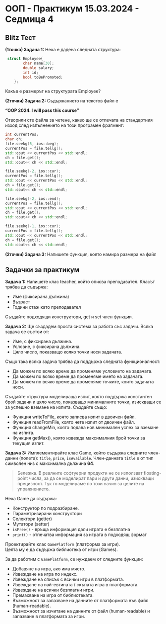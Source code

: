 # OOП - Практикум 15.03.2024 - Седмица 4

## Blitz Тест

**(1точка) Задача 1:**  Нека е дадена следната структура: 

```cpp
 struct Employee{
        char name[30];
        double salary; 
        int id;
        bool toBePromoted;
    };
```


Какъв е размерът на структурата Employee?

**(2точки) Задача 2:**  Съдържанието на текстов файл е  

**“OOP 2024. I will pass this course”** 

Отворили сте файла за четене, какво ще се отпечата на стандартния изход след изпълнението на този програмен фрагмент: 

```cpp
int currentPos;
char ch; 
file.seekg(5, ios::beg);
currentPos = file.tellg();
std::cout << currentPos << std::endl;
ch = file.get();
std::cout<< ch << std::endl;

file.seekg(-2, ios::cur);
currentPos = file.tellg();
std::cout << currentPos << std::endl;
ch = file.get();
std::cout<< ch << std::endl;

file.seekg(-2, ios::end);
currentPos = file.tellg();
std::cout << currentPos << std::endl;
ch = file.get();
std::cout<< ch << std::endl;

file.seekg(-1, ios::cur);
currentPos = file.tellg();
std::cout << currentPos << std::endl;
ch = file.get();
std::cout<< ch << std::endl;
```
**(2точки) Задача 3:** Напишете функция, която намира размера на файл

## Задачки за практикум


**Задача 1:**
Напишете клас teacher, който описва преподавател. Класът трябва да съдържа:
- Име (фиксирана дължина)
- Възраст
- Години стаж като преподавател

Създайте подходящи конструктори, get и set член функции. <br />

**Задача 2:**
Ще създадем проста система за работа със задачи. Всяка задача се състои от:
- Име, с фиксирана дължина.
- Условие, с фиксирана дължина.
- Цяло число, показващо колко точки носи задачата.

Също така всяка задача трябва да поддържа следната функционалност:
- Да можем по всяко време да променяме условието на задачата.
- Да можем по всяко време да променяме името на задачата.
- Да можем по всяко време да променяме точките, които задачата носи.

Създайте структура моделираща изпит, която поддържа константен брой задачи
и цяло число, показващо минималните точки, изискващи се за успешно вземане на
изпита. Създайте също:
- Функция writeToFile, която записва изпит в двоичен файл.
- Функция readFromFile, която чете изпит от двоичен файл.
- Функция changeMin, която подава нов минимален успех за вземане на изпита.
- Функция getMax(), която извежда максималния брой точки за текущия изпит.

**Задача 3:**
Имплементирайте клас Game, който съдържа следните член-данни (полета): `title`, `price`, `isAvailable`.
Член-данната `title` е от тип символен низ с максимална дължина **64**.

> Бележка. В реалните софтуерни продукти не се използват floating-point числа, за да се моделират пари и други данни, изискващи прецизност. Тук го моделираме по този начин за целите на упражнението.

Нека Game да съдържа:

- Конструктор по подразбиране.
- Параметризирани конструктори
- Селектори (getter)
- Мутатори (setter)
- `isFree()` - връща информация дали играта е безплатна
- `print()` - отпечатва информация за играта в подходящ формат
  
Проектирайте клас `GamePlatform` (платформа за игри).  
Целта му е да съдържа библиотека от игри (Games).

За да работим с `GamePlatform`, се нуждаем от следните функции:

- Добавяне на игра, ако има място.
- Извеждане на игра по индекс.
- Извеждане на списък с всички игри в платформата.
- Извеждане на най-евтината / скъпата игра в платформата.
- Извеждане на всички безплатни игри.
- Премахване на игра от библиотеката.
- Възможност за запазване на данните от платформата във файл (human-readable).
- Възможност за изчитане на данните от файл (human-readable) и запазване в платформата за игри.
